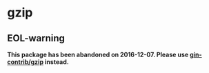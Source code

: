 # gzip

## EOL-warning

**This package has been abandoned on 2016-12-07. Please use [gin-contrib/gzip](https://github.com/gin-contrib/gzip) instead.**
